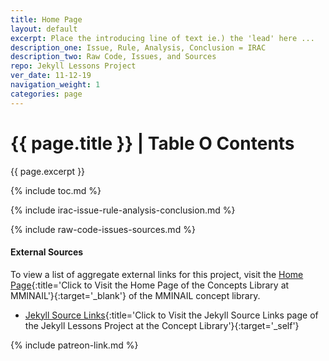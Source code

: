 ```yaml
---
title: Home Page
layout: default
excerpt: Place the introducing line of text ie.) the 'lead' here ...
description_one: Issue, Rule, Analysis, Conclusion = IRAC
description_two: Raw Code, Issues, and Sources
repo: Jekyll Lessons Project
ver_date: 11-12-19
navigation_weight: 1
categories: page
---
```

# {{ page.title }} | Table O Contents

{{ page.excerpt }}

{% include toc.md %}

{% include irac-issue-rule-analysis-conclusion.md %}

{% include raw-code-issues-sources.md %}

#### External Sources

To view a list of aggregate external links for this project, visit the [Home Page](https://mminail.github.io/){:title='Click to Visit the Home Page of the Concepts Library at MMINAIL'}{:target='_blank'} of the MMINAIL concept library.

- [Jekyll Source Links](../Jekyll/Jekyll-Source-Links.htm){:title='Click to Visit the Jekyll Source Links page of the Jekyll Lessons Project at the Concept Library'}{:target='_self'}

{% include patreon-link.md %}
